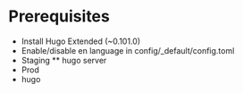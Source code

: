 Prerequisites
===

* Install Hugo Extended (~0.101.0)
* Enable/disable en language in config/_default/config.toml
* Staging
** hugo server
* Prod
* hugo